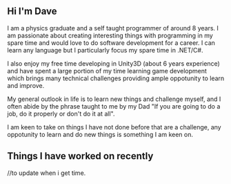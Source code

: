 ## Hi I'm Dave

I am a physics graduate and a self taught programmer of around 8 years. I am passionate about creating interesting things with programming in my spare time 
and would love to do software development for a career. I can learn any language but I particularly focus my spare time in .NET/C#. 

I also enjoy my free time developing in Unity3D (about 6 years experience) and have spent a large portion of my time learning game development which 
brings many technical challenges providing ample oppotunity to learn and improve. 

My general outlook in life is to learn new things and challenge myself, and I often abide by the phrase taught to me by my Dad "If you are going to do a job, do it properly or don't do it at all".

I am keen to take on things I have not done before that are a challenge, any oppotunity to learn and do new things is something I am keen on.


## Things I have worked on recently
//to update when i get time.
